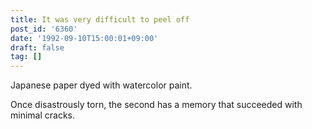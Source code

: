 ```yaml
---
title: It was very difficult to peel off
post_id: '6360'
date: '1992-09-10T15:00:01+09:00'
draft: false
tag: []
---
```


Japanese paper dyed with watercolor paint.

Once disastrously torn, the second has a memory that succeeded with minimal cracks.
